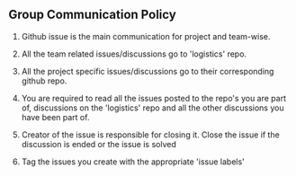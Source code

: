 ## Group Communication Policy

1. Github issue is the main communication for project and team-wise. 

2. All the team related issues/discussions go to 'logistics' repo.

3. All the project specific issues/discussions go to their corresponding github repo.

4. You are required to read all the issues posted to the repo's you are part of, discussions on the 'logistics' repo and all the other discussions you have been part of.

5. Creator of the issue is responsible for closing it. Close the issue if the discussion is ended or the issue is solved

6. Tag the issues you create with the appropriate 'issue labels'
